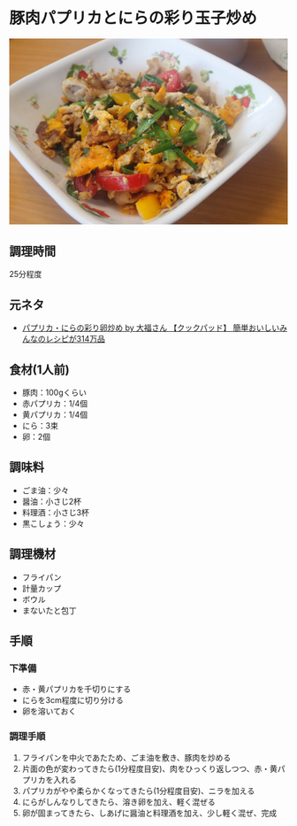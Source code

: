 # 豚肉パプリカとにらの彩り玉子炒め

![調理写真](豚肉パプリカとにらの彩り玉子炒め.jpg)

## 調理時間

25分程度

## 元ネタ

* [パプリカ・にらの彩り卵炒め by 大福さん 【クックパッド】 簡単おいしいみんなのレシピが314万品](https://cookpad.com/recipe/1290637)

## 食材(1人前)

* 豚肉：100gくらい
* 赤パプリカ：1/4個
* 黄パプリカ：1/4個
* にら：3束
* 卵：2個

## 調味料

* ごま油：少々
* 醤油：小さじ2杯
* 料理酒：小さじ3杯
* 黒こしょう：少々

## 調理機材

* フライパン
* 計量カップ
* ボウル
* まないたと包丁

## 手順

### 下準備

* 赤・黄パプリカを千切りにする
* にらを3cm程度に切り分ける
* 卵を溶いておく

### 調理手順

1. フライパンを中火であたため、ごま油を敷き、豚肉を炒める
2. 片面の色が変わってきたら(1分程度目安)、肉をひっくり返しつつ、赤・黄パプリカを入れる
3. パプリカがやや柔らかくなってきたら(1分程度目安)、ニラを加える
4. にらがしんなりしてきたら、溶き卵を加え、軽く混ぜる
5. 卵が固まってきたら、しあげに醤油と料理酒を加え、少し軽く混ぜ、完成
